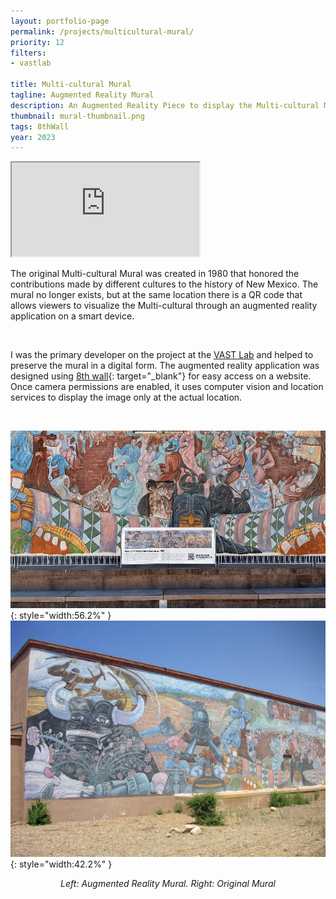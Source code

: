 ```yaml
---
layout: portfolio-page
permalink: /projects/multicultural-mural/
priority: 12
filters:
- vastlab

title: Multi-cultural Mural
tagline: Augmented Reality Mural
description: An Augmented Reality Piece to display the Multi-cultural Mural in Santa Fe, New Mexico, where it used to exist.
thumbnail: mural-thumbnail.png
tags: 8thWall
year: 2023
---
```


<iframe class="full aspect16-9" src="https://www.youtube.com/embed/V4Q-cZQh33c?autoplay=1&mute=1&loop=1&list=PLRNKKzTiLuHSUuXXtITI_tQJI0cNOAdWA" allowfullscreen></iframe>

The original Multi-cultural Mural was created in 1980 that honored the contributions made by different cultures to the history of New Mexico. The mural no longer exists, but at the same location there is a QR code that allows viewers to visualize the Multi-cultural through an augmented reality application on a smart device.

<br>

I was the primary developer on the project at the [VAST Lab]({{site.url}}/vast-lab/) and helped to preserve the mural in a digital form. The augmented reality application was designed using [8th wall](https://www.8thwall.com/){: target="_blank"} for easy access on a website. Once camera permissions are enabled, it uses computer vision and location services to display the image only at the actual location.

<br>

![](mural-thumbnail.png){: style="width:56.2%" }
![](mural-original.jpg){: style="width:42.2%" }

<p style="text-align:center"><i>Left: Augmented Reality Mural. Right: Original Mural</i></p>
